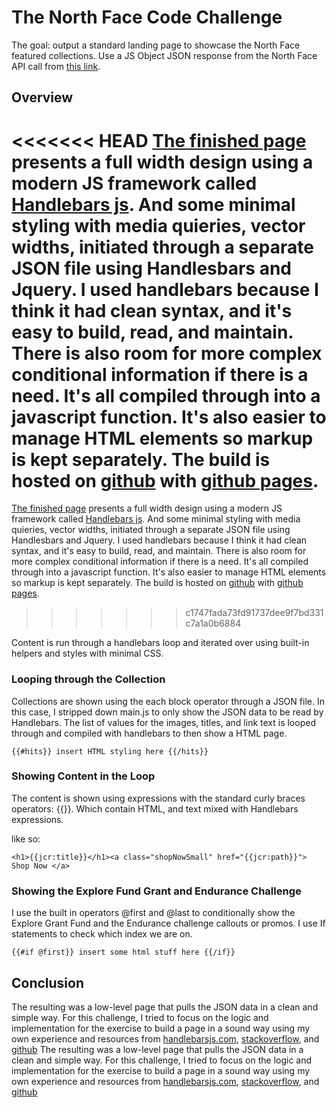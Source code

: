 # The North Face Code Challenge 

The goal: output a standard landing page to showcase the North Face featured collections. 
Use a JS Object JSON response from the North Face API call from [this link](https://docs.google.com/document/d/1DkFjhdkO9BWfjctXP-63iY2oYHSKNLTgGeZUffCAKHw/edit).

## Overview

<<<<<<< HEAD
[The finished page](https://cweachock.github.io/the-north-face) presents a full width design using a modern JS framework called [Handlebars js](https://handlebarsjs.com/). And some minimal styling with media quieries, vector widths, initiated through a separate JSON file using Handlesbars and Jquery. I used handlebars because I think it had clean syntax, and it's easy to build, read, and maintain. There is also room for more complex conditional information if there is a need. It's all compiled through into a javascript function.  It's also easier to manage HTML elements so markup is kept separately. The build is hosted on [github](https://github.com) with [github pages](https://pages.github.com/). 
=======
[The finished page](https://cweachock.github.io/the-north-face) presents a full width design using a modern JS framework called [Handlebars js](https://handlebarsjs.com/). And some minimal styling with media quieries, vector widths, initiated through a separate JSON file using Handlesbars and Jquery. I used handlebars because I think it had clean syntax, and it's easy to build, read, and maintain. There is also room for more complex conditional information if there is a need. It's all compiled through into a javascript function.  It's also easier to manage HTML elements so markup is kept separately. The build is hosted on [github](github.com) with [github pages](https://pages.github.com/). 
>>>>>>> c1747fada73fd91737dee9f7bd331c7a1a0b6884

Content is run through a handlebars loop and iterated over using built-in helpers and styles with minimal CSS.

### Looping through the Collection 

Collections are shown using the each block operator through a JSON file. In this case, I stripped down main.js to only show the JSON data to be read by Handlebars. The list of values for the images, titles, and link text is looped through and compiled with handlebars to then show a HTML page. 


```
{{#hits}} insert HTML styling here {{/hits}}

```

### Showing Content in the Loop

The content is shown using expressions with the standard curly braces operators: {{}}. Which contain HTML, and text mixed with Handlebars expressions.  

like so:

```
<h1>{{jcr:title}}</h1><a class="shopNowSmall" href="{{jcr:path}}"> Shop Now </a>

```

### Showing the Explore Fund Grant and Endurance Challenge

I use the built in operators @first and @last to conditionally show the Explore Grant Fund and the Endurance challenge callouts or promos. I use If statements to check which index we are on.   


```
{{#if @first}} insert some html stuff here {{/if}}
```


## Conclusion

The resulting was a low-level page that pulls the JSON data in a clean and simple way. For this challenge, I tried to focus on the logic and  implementation for the exercise to build a page in a sound way using my own experience and resources from [handlebarsjs.com](https://handlebarsjs.com), [stackoverflow](https://stackoverflow.com), and [github](https://github.com) The resulting was a low-level page that pulls the JSON data in a clean and simple way. For this challenge, I tried to focus on the logic and  implementation for the exercise to build a page in a sound way using my own experience and resources from [handlebarsjs.com](https://handlebarsjs.com), [stackoverflow](https://stackoverflow.com), and [github](https://github.com)


